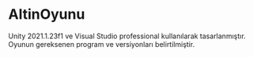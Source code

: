 # AltinOyunu

Unity 2021.1.23f1 ve Visual Studio professional kullanılarak tasarlanmıştır. Oyunun gereksenen program ve versiyonları belirtilmiştir.
